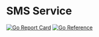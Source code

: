 # SMS Service

[![Go Report Card](https://goreportcard.com/badge/github.com/applicaset/sms-svc)](https://goreportcard.com/report/github.com/applicaset/sms-svc)
[![Go Reference](https://pkg.go.dev/badge/github.com/applicaset/sms-svc.svg)](https://pkg.go.dev/github.com/applicaset/sms-svc)
